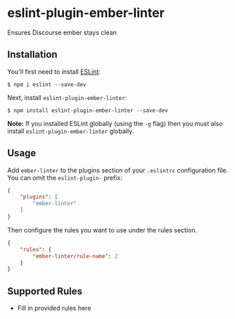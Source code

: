# eslint-plugin-ember-linter

Ensures Discourse ember stays clean

## Installation

You'll first need to install [ESLint](http://eslint.org):

```
$ npm i eslint --save-dev
```

Next, install `eslint-plugin-ember-linter`:

```
$ npm install eslint-plugin-ember-linter --save-dev
```

**Note:** If you installed ESLint globally (using the `-g` flag) then you must also install `eslint-plugin-ember-linter` globally.

## Usage

Add `ember-linter` to the plugins section of your `.eslintrc` configuration file. You can omit the `eslint-plugin-` prefix:

```json
{
    "plugins": [
        "ember-linter"
    ]
}
```


Then configure the rules you want to use under the rules section.

```json
{
    "rules": {
        "ember-linter/rule-name": 2
    }
}
```

## Supported Rules

* Fill in provided rules here






